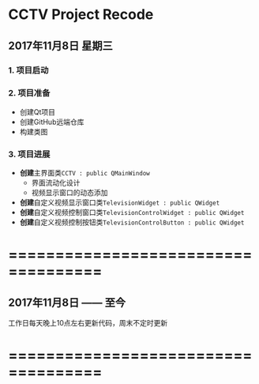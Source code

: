
# CCTV Project Recode


## 2017年11月8日 星期三

### 1. 项目启动

### 2. 项目准备
* 创建Qt项目
* 创建GitHub远端仓库
* 构建类图

### 3. 项目进展
* **创建**主界面类`CCTV : public QMainWindow`
	+ 界面流动化设计
	+ 视频显示窗口的动态添加
* **创建**自定义视频显示窗口类`TelevisionWidget : public QWidget`
* **创建**自定义视频控制窗口类`TelevisionControlWidget : public QWidget`
* **创建**自定义视频控制按钮类`TelevisionControlButton : public QWidget`





# ====================================


## 2017年11月8日 —— 至今
工作日每天晚上10点左右更新代码，周末不定时更新





# ====================================
